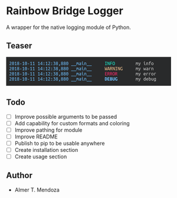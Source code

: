 # Rainbow Bridge Logger

A wrapper for the native logging module of Python.

## Teaser

![Output for logger](/res/rainbow-logger-output.png)

## Todo

- [ ] Improve possible arguments to be passed
- [ ] Add capability for custom formats and coloring
- [ ] Improve pathing for module
- [ ] Improve README
- [ ] Publish to pip to be usable anywhere
- [ ] Create installation section
- [ ] Create usage section

## Author

- Almer T. Mendoza
